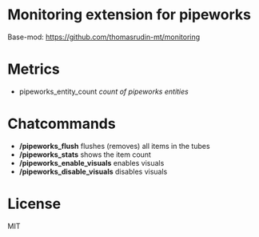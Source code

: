 
# Monitoring extension for pipeworks

Base-mod: https://github.com/thomasrudin-mt/monitoring

# Metrics

* pipeworks_entity_count *count of pipeworks entities*

# Chatcommands

* **/pipeworks_flush** flushes (removes) all items in the tubes
* **/pipeworks_stats** shows the item count
* **/pipeworks_enable_visuals** enables visuals
* **/pipeworks_disable_visuals** disables visuals

# License

MIT
